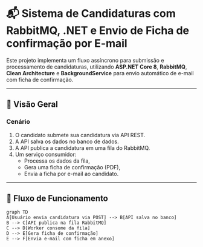 # 📬 Sistema de Candidaturas com RabbitMQ, .NET e Envio de Ficha de confirmação por E-mail

Este projeto implementa um fluxo assíncrono para submissão e processamento de candidaturas, utilizando **ASP.NET Core 8**, **RabbitMQ**, **Clean Architecture** e **BackgroundService** para envio automático de e-mail com ficha de confirmação.

---

## 📌 Visão Geral

### Cenário

1. O candidato submete sua candidatura via API REST.
2. A API salva os dados no banco de dados.
3. A API publica a candidatura em uma fila do RabbitMQ.
4. Um serviço consumidor:
   - Processa os dados da fila,
   - Gera uma ficha de confirmação (PDF),
   - Envia a ficha por e-mail ao candidato.

---

## 🔄 Fluxo de Funcionamento

```mermaid
graph TD
A[Usuário envia candidatura via POST] --> B[API salva no banco]
B --> C[API publica na fila RabbitMQ]
C --> D[Worker consome da fila]
D --> E[Gera ficha de confirmação]
E --> F[Envia e-mail com ficha em anexo]


